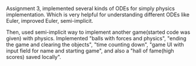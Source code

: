 Assignment 3, implemented several kinds of ODEs for simply physics implementation. Which is very helpful for understanding different ODEs like Euler, improved Euler, semi-implicit.

Then, used semi-implicit way to implement another game(started code was given) with physics. Implemented "balls with forces and physics", "ending the game and clearing the objects", "time counting down", "game UI with input field for name and starting game", and also a "hall of fame(high scores) saved locally".

